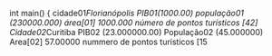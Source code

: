 int main() {
cidade01*Florianópolis
PIB01(1000.00)
população01 (230000.000)
área[01] 1000.000
número de pontos turísticos [42]
Cidade02*Curitiba
PIB02 (23.000000.00)
População02 (45.000000)
Area[02] 57.00000
nummero de pontos turísticos [15
